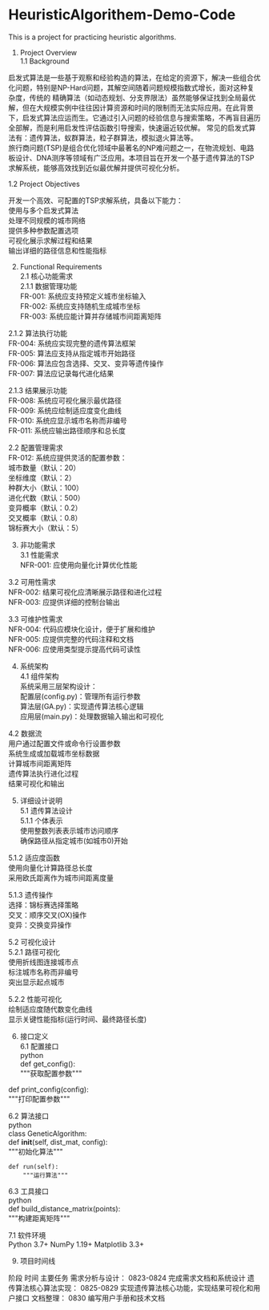 # HeuristicAlgorithem-Demo-Code
This is a project for practicing heuristic algorithms.

1. Project Overview  
1.1 Background
   
启发式算法是一些基于观察和经验构造的算法，在给定的资源下，解决一些组合优化问题，特别是NP-Hard问题，其解空间随着问题规模指数式增长，面对这种复杂度，传统的 精确算法（如动态规划、分支界限法）虽然能够保证找到全局最优解，但在大规模实例中往往因计算资源和时间的限制而无法实际应用。在此背景下，启发式算法应运而生。它通过引入问题的经验信息与搜索策略，不再盲目遍历全部解，而是利用启发性评估函数引导搜索，快速逼近较优解。
常见的启发式算法有：遗传算法，蚁群算法，粒子群算法，模拟退火算法等。  
旅行商问题(TSP)是组合优化领域中最著名的NP难问题之一，在物流规划、电路板设计、DNA测序等领域有广泛应用。本项目旨在开发一个基于遗传算法的TSP求解系统，能够高效找到近似最优解并提供可视化分析。  

1.2 Project Objectives
  
开发一个高效、可配置的TSP求解系统，具备以下能力：  
使用与多个启发式算法  
处理不同规模的城市网络  
提供多种参数配置选项  
可视化展示求解过程和结果  
输出详细的路径信息和性能指标  
  
2. Functional Requirements  
2.1 核心功能需求  
2.1.1 数据管理功能  
FR-001: 系统应支持预定义城市坐标输入  
FR-002: 系统应支持随机生成城市坐标  
FR-003: 系统应能计算并存储城市间距离矩阵  
  
2.1.2 算法执行功能  
FR-004: 系统应实现完整的遗传算法框架  
FR-005: 算法应支持从指定城市开始路径  
FR-006: 算法应包含选择、交叉、变异等遗传操作  
FR-007: 算法应记录每代进化结果  
  
2.1.3 结果展示功能  
FR-008: 系统应可视化展示最优路径  
FR-009: 系统应绘制适应度变化曲线  
FR-010: 系统应显示城市名称而非编号  
FR-011: 系统应输出路径顺序和总长度  
  
2.2 配置管理需求  
FR-012: 系统应提供灵活的配置参数：  
城市数量（默认：20）  
坐标维度（默认：2）  
种群大小（默认：100）  
进化代数（默认：500）  
变异概率（默认：0.2）  
交叉概率（默认：0.8）  
锦标赛大小（默认：5）  
  
3. 非功能需求  
3.1 性能需求  
NFR-001: 应使用向量化计算优化性能  
  
3.2 可用性需求  
NFR-002: 结果可视化应清晰展示路径和进化过程  
NFR-003: 应提供详细的控制台输出  

3.3 可维护性需求  
NFR-004: 代码应模块化设计，便于扩展和维护  
NFR-005: 应提供完整的代码注释和文档  
NFR-006: 应使用类型提示提高代码可读性  
  
4. 系统架构  
4.1 组件架构  
系统采用三层架构设计：  
配置层(config.py)：管理所有运行参数  
算法层(GA.py)：实现遗传算法核心逻辑  
应用层(main.py)：处理数据输入输出和可视化  
  
4.2 数据流  
用户通过配置文件或命令行设置参数  
系统生成或加载城市坐标数据  
计算城市间距离矩阵  
遗传算法执行进化过程  
结果可视化和输出  
  
5. 详细设计说明  
5.1 遗传算法设计  
5.1.1 个体表示  
使用整数列表表示城市访问顺序  
确保路径从指定城市(如城市0)开始  
  
5.1.2 适应度函数  
使用向量化计算路径总长度  
采用欧氏距离作为城市间距离度量  

5.1.3 遗传操作  
选择：锦标赛选择策略  
交叉：顺序交叉(OX)操作  
变异：交换变异操作  
  
5.2 可视化设计  
5.2.1 路径可视化  
使用折线图连接城市点  
标注城市名称而非编号  
突出显示起点城市  
  
5.2.2 性能可视化  
绘制适应度随代数变化曲线  
显示关键性能指标(运行时间、最终路径长度)  
  
6. 接口定义  
6.1 配置接口  
python  
def get_config():  
    """获取配置参数"""  
      
def print_config(config):  
    """打印配置参数"""  
      
6.2 算法接口  
python  
class GeneticAlgorithm:  
    def __init__(self, dist_mat, config):  
        """初始化算法"""  
          
    def run(self):  
        """运行算法"""  
          
6.3 工具接口  
python  
def build_distance_matrix(points):  
    """构建距离矩阵"""  
      
7.1 软件环境  
Python 3.7+
NumPy 1.19+
Matplotlib 3.3+

9. 项目时间线  

阶段	                    时间	                   主要任务
需求分析与设计：	        0823-0824	         完成需求文档和系统设计
遗传算法核心算法实现：	     0825-0829  	      实现遗传算法核心功能，实现结果可视化和用户接口
文档整理：	              0830               编写用户手册和技术文档
